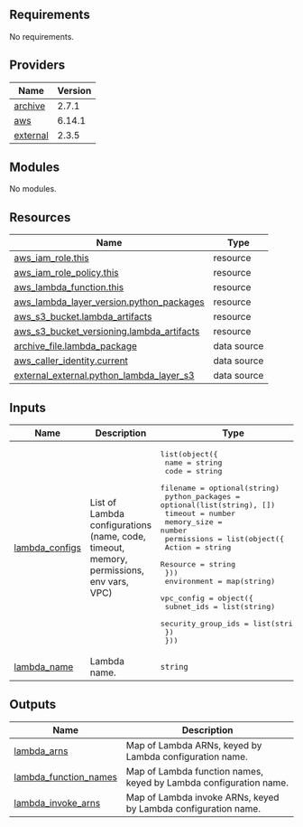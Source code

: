 ## Requirements

No requirements.

## Providers

| Name | Version |
|------|---------|
| <a name="provider_archive"></a> [archive](#provider\_archive) | 2.7.1 |
| <a name="provider_aws"></a> [aws](#provider\_aws) | 6.14.1 |
| <a name="provider_external"></a> [external](#provider\_external) | 2.3.5 |

## Modules

No modules.

## Resources

| Name | Type |
|------|------|
| [aws_iam_role.this](https://registry.terraform.io/providers/hashicorp/aws/latest/docs/resources/iam_role) | resource |
| [aws_iam_role_policy.this](https://registry.terraform.io/providers/hashicorp/aws/latest/docs/resources/iam_role_policy) | resource |
| [aws_lambda_function.this](https://registry.terraform.io/providers/hashicorp/aws/latest/docs/resources/lambda_function) | resource |
| [aws_lambda_layer_version.python_packages](https://registry.terraform.io/providers/hashicorp/aws/latest/docs/resources/lambda_layer_version) | resource |
| [aws_s3_bucket.lambda_artifacts](https://registry.terraform.io/providers/hashicorp/aws/latest/docs/resources/s3_bucket) | resource |
| [aws_s3_bucket_versioning.lambda_artifacts](https://registry.terraform.io/providers/hashicorp/aws/latest/docs/resources/s3_bucket_versioning) | resource |
| [archive_file.lambda_package](https://registry.terraform.io/providers/hashicorp/archive/latest/docs/data-sources/file) | data source |
| [aws_caller_identity.current](https://registry.terraform.io/providers/hashicorp/aws/latest/docs/data-sources/caller_identity) | data source |
| [external_external.python_lambda_layer_s3](https://registry.terraform.io/providers/hashicorp/external/latest/docs/data-sources/external) | data source |

## Inputs

| Name | Description | Type | Default | Required |
|------|-------------|------|---------|:--------:|
| <a name="input_lambda_configs"></a> [lambda\_configs](#input\_lambda\_configs) | List of Lambda configurations (name, code, timeout, memory, permissions, env vars, VPC) | <pre>list(object({<br/>    name            = string<br/>    code            = string<br/>    filename        = optional(string)<br/>    python_packages = optional(list(string), [])<br/>    timeout         = number<br/>    memory_size     = number<br/>    permissions = list(object({<br/>      Action   = string<br/>      Resource = string<br/>    }))<br/>    environment = map(string)<br/>    vpc_config = object({<br/>      subnet_ids         = list(string)<br/>      security_group_ids = list(string)<br/>    })<br/>  }))</pre> | `[]` | no |
| <a name="input_lambda_name"></a> [lambda\_name](#input\_lambda\_name) | Lambda name. | `string` | n/a | yes |

## Outputs

| Name | Description |
|------|-------------|
| <a name="output_lambda_arns"></a> [lambda\_arns](#output\_lambda\_arns) | Map of Lambda ARNs, keyed by Lambda configuration name. |
| <a name="output_lambda_function_names"></a> [lambda\_function\_names](#output\_lambda\_function\_names) | Map of Lambda function names, keyed by Lambda configuration name. |
| <a name="output_lambda_invoke_arns"></a> [lambda\_invoke\_arns](#output\_lambda\_invoke\_arns) | Map of Lambda invoke ARNs, keyed by Lambda configuration name. |
